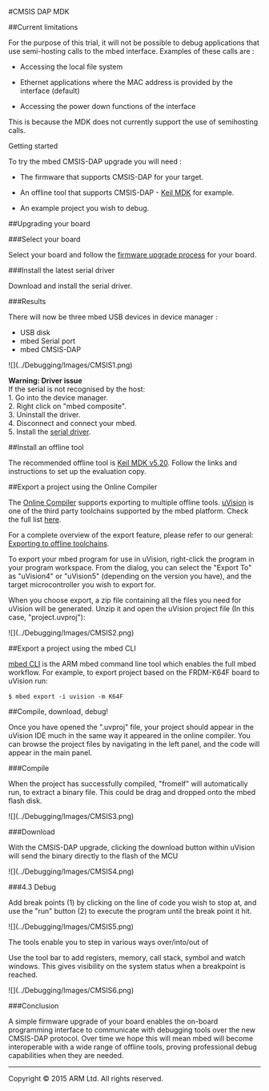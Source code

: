 #CMSIS DAP MDK

##Current limitations 

For the purpose of this trial, it will not be possible to debug applications that use semi-hosting calls to the mbed interface. Examples of these calls are :

* Accessing the local file system

* Ethernet applications where the MAC address is provided by the interface (default)

* Accessing the power down functions of the interface 

This is because the MDK does not currently support the use of semihosting calls.

Getting started

To try the mbed CMSIS-DAP upgrade you will need :

* The firmware that supports CMSIS-DAP for your target.

* An offline tool that supports CMSIS-DAP - [Keil MDK](https://www.keil.com/demo/eval/arm.htm) for example.

* An example project you wish to debug.

##Upgrading your board

###Select your board

Select your board and follow the [firmware upgrade process](http://mbed.org/handbook/Firmware) for your board.

###Install the latest serial driver

Download and install the serial driver.

###Results

There will now be three mbed USB devices in device manager :

* USB disk
* mbed Serial port
* mbed CMSIS-DAP

<span class="images">
![](../Debugging/Images/CMSIS1.png)
</span>

<span class="warnings">**Warning: Driver issue**
</br>
If the serial is not recognised by the host:
</br>1. Go into the device manager.
</br>2. Right click on "mbed composite".
</br>3. Uninstall the driver.
</br>4. Disconnect and connect your mbed.
</br>5. Install the [serial driver](/Going_Further/Serial_Conf/).
</span>

##Install an offline tool

The recommended offline tool is [Keil MDK v5.20](https://www.keil.com/demo/eval/arm.htm). Follow the links and instructions to set up the evaluation copy.

##Export a project using the Online Compiler

The [Online Compiler](https://docs.mbed.com/docs/mbed-os-handbook/en/5.1/dev_tools/online_comp/) supports exporting to multiple offline tools. [uVision](http://www.keil.com/uvision) is one of the third party toolchains supported by the mbed platform. Check the full list [here](https://docs.mbed.com/docs/mbed-os-handbook/en/5.1/dev_tools/third_party/).

For a complete overview of the export feature, please refer to our general: [Exporting to offline toolchains](/Going_Further/Export/).

To export your mbed program for use in uVision, right-click the program in your program workspace. From the dialog, you can select the "Export To" as "uVision4" or "uVision5" (depending on the version you have), and the target microcontroller you wish to export for. 

When you choose export, a zip file containing all the files you need for uVision will be generated. Unzip it and open the uVision project file (In this case, "project.uvproj"):

<span class="images">
![](../Debugging/Images/CMSIS2.png)
</span>

##Export a project using the mbed CLI

[mbed CLI](https://docs.mbed.com/docs/mbed-os-handbook/en/5.1/dev_tools/cli/) is the ARM mbed command line tool which enables the full mbed workflow. For example, to export project based on the FRDM-K64F board to uVision run:

	$ mbed export -i uvision -m K64F

##Compile, download, debug!

Once you have opened the ".uvproj" file, your project should appear in the uVision IDE much in the same way it appeared in the online compiler. You can browse the project files by navigating in the left panel, and the code will appear in the main panel.

###Compile

When the project has successfully compiled, "fromelf" will automatically run, to extract a binary file. This could be drag and dropped onto the mbed flash disk.

<span class="images">
![](../Debugging/Images/CMSIS3.png)
</span>

###Download

With the CMSIS-DAP upgrade, clicking the download button within uVision will send the binary directly to the flash of the MCU

<span class="images">
![](../Debugging/Images/CMSIS4.png)
</span>

###4.3 Debug

Add break points (1) by clicking on the line of code you wish to stop at, and use the "run" button (2) to execute the program until the break point it hit.

<span class="images">
![](../Debugging/Images/CMSIS5.png)
</span>

The tools enable you to step in various ways over/into/out of

Use the tool bar to add registers, memory, call stack, symbol and watch windows. This gives visibility on the system status when a breakpoint is reached.

<span class="images">
![](../Debugging/Images/CMSIS6.png)
</span>

###Conclusion

A simple firmware upgrade of your board enables the on-board programming interface to communicate with debugging tools over the new CMSIS-DAP protocol. Over time we hope this will mean mbed will become interoperable with a wide range of offline tools, proving professional debug capabilities when they are needed.

______
Copyright © 2015 ARM Ltd. All rights reserved.
